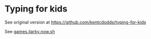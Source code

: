 # Typing for kids

See original version at https://github.com/kentcdodds/typing-for-kids

See [games.jlarky.now.sh](https://games.jlarky.now.sh/)
